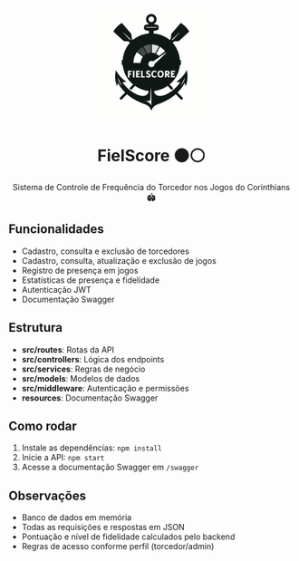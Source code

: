 <p align="center">
  <img src="assets/FS_Simbolo.png" alt="Logo FielScore" width="200"/>
</p>

<h1 align="center">FielScore ⚫⚪</h1>

<p align="center">
  Sistema de Controle de Frequência do Torcedor nos Jogos do Corinthians 🏟️
</p>

## Funcionalidades
- Cadastro, consulta e exclusão de torcedores
- Cadastro, consulta, atualização e exclusão de jogos
- Registro de presença em jogos
- Estatísticas de presença e fidelidade
- Autenticação JWT
- Documentação Swagger

## Estrutura
- **src/routes**: Rotas da API
- **src/controllers**: Lógica dos endpoints
- **src/services**: Regras de negócio
- **src/models**: Modelos de dados
- **src/middleware**: Autenticação e permissões
- **resources**: Documentação Swagger

## Como rodar
1. Instale as dependências: `npm install`
2. Inicie a API: `npm start`
3. Acesse a documentação Swagger em `/swagger`

## Observações
- Banco de dados em memória
- Todas as requisições e respostas em JSON
- Pontuação e nível de fidelidade calculados pelo backend
- Regras de acesso conforme perfil (torcedor/admin)
